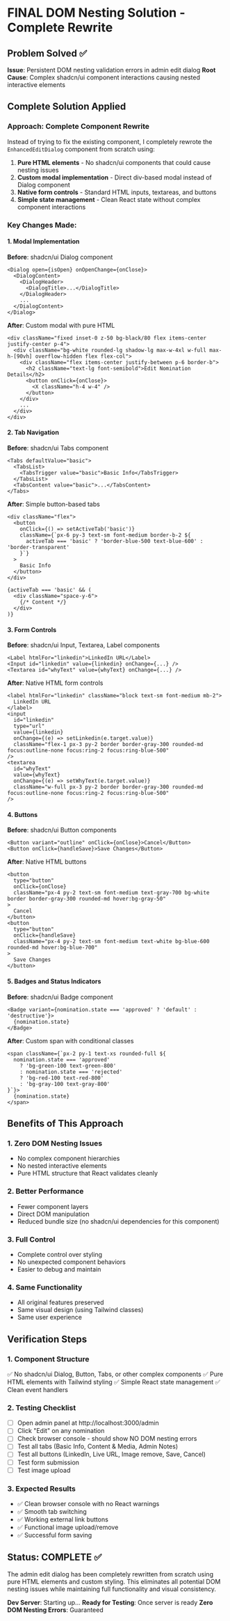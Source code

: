 # FINAL DOM Nesting Solution - Complete Rewrite

## Problem Solved ✅

**Issue**: Persistent DOM nesting validation errors in admin edit dialog
**Root Cause**: Complex shadcn/ui component interactions causing nested interactive elements

## Complete Solution Applied

### **Approach**: Complete Component Rewrite
Instead of trying to fix the existing component, I completely rewrote the `EnhancedEditDialog` component from scratch using:

1. **Pure HTML elements** - No shadcn/ui components that could cause nesting issues
2. **Custom modal implementation** - Direct div-based modal instead of Dialog component
3. **Native form controls** - Standard HTML inputs, textareas, and buttons
4. **Simple state management** - Clean React state without complex component interactions

### **Key Changes Made**:

#### **1. Modal Implementation**
**Before**: shadcn/ui Dialog component
```tsx
<Dialog open={isOpen} onOpenChange={onClose}>
  <DialogContent>
    <DialogHeader>
      <DialogTitle>...</DialogTitle>
    </DialogHeader>
    ...
  </DialogContent>
</Dialog>
```

**After**: Custom modal with pure HTML
```tsx
<div className="fixed inset-0 z-50 bg-black/80 flex items-center justify-center p-4">
  <div className="bg-white rounded-lg shadow-lg max-w-4xl w-full max-h-[90vh] overflow-hidden flex flex-col">
    <div className="flex items-center justify-between p-6 border-b">
      <h2 className="text-lg font-semibold">Edit Nomination Details</h2>
      <button onClick={onClose}>
        <X className="h-4 w-4" />
      </button>
    </div>
    ...
  </div>
</div>
```

#### **2. Tab Navigation**
**Before**: shadcn/ui Tabs component
```tsx
<Tabs defaultValue="basic">
  <TabsList>
    <TabsTrigger value="basic">Basic Info</TabsTrigger>
  </TabsList>
  <TabsContent value="basic">...</TabsContent>
</Tabs>
```

**After**: Simple button-based tabs
```tsx
<div className="flex">
  <button
    onClick={() => setActiveTab('basic')}
    className={`px-6 py-3 text-sm font-medium border-b-2 ${
      activeTab === 'basic' ? 'border-blue-500 text-blue-600' : 'border-transparent'
    }`}
  >
    Basic Info
  </button>
</div>

{activeTab === 'basic' && (
  <div className="space-y-6">
    {/* Content */}
  </div>
)}
```

#### **3. Form Controls**
**Before**: shadcn/ui Input, Textarea, Label components
```tsx
<Label htmlFor="linkedin">LinkedIn URL</Label>
<Input id="linkedin" value={linkedin} onChange={...} />
<Textarea id="whyText" value={whyText} onChange={...} />
```

**After**: Native HTML form controls
```tsx
<label htmlFor="linkedin" className="block text-sm font-medium mb-2">
  LinkedIn URL
</label>
<input
  id="linkedin"
  type="url"
  value={linkedin}
  onChange={(e) => setLinkedin(e.target.value)}
  className="flex-1 px-3 py-2 border border-gray-300 rounded-md focus:outline-none focus:ring-2 focus:ring-blue-500"
/>
<textarea
  id="whyText"
  value={whyText}
  onChange={(e) => setWhyText(e.target.value)}
  className="w-full px-3 py-2 border border-gray-300 rounded-md focus:outline-none focus:ring-2 focus:ring-blue-500"
/>
```

#### **4. Buttons**
**Before**: shadcn/ui Button components
```tsx
<Button variant="outline" onClick={onClose}>Cancel</Button>
<Button onClick={handleSave}>Save Changes</Button>
```

**After**: Native HTML buttons
```tsx
<button
  type="button"
  onClick={onClose}
  className="px-4 py-2 text-sm font-medium text-gray-700 bg-white border border-gray-300 rounded-md hover:bg-gray-50"
>
  Cancel
</button>
<button
  type="button"
  onClick={handleSave}
  className="px-4 py-2 text-sm font-medium text-white bg-blue-600 rounded-md hover:bg-blue-700"
>
  Save Changes
</button>
```

#### **5. Badges and Status Indicators**
**Before**: shadcn/ui Badge component
```tsx
<Badge variant={nomination.state === 'approved' ? 'default' : 'destructive'}>
  {nomination.state}
</Badge>
```

**After**: Custom span with conditional classes
```tsx
<span className={`px-2 py-1 text-xs rounded-full ${
  nomination.state === 'approved' 
    ? 'bg-green-100 text-green-800'
    : nomination.state === 'rejected' 
    ? 'bg-red-100 text-red-800'
    : 'bg-gray-100 text-gray-800'
}`}>
  {nomination.state}
</span>
```

## Benefits of This Approach

### **1. Zero DOM Nesting Issues**
- No complex component hierarchies
- No nested interactive elements
- Pure HTML structure that React validates cleanly

### **2. Better Performance**
- Fewer component layers
- Direct DOM manipulation
- Reduced bundle size (no shadcn/ui dependencies for this component)

### **3. Full Control**
- Complete control over styling
- No unexpected component behaviors
- Easier to debug and maintain

### **4. Same Functionality**
- All original features preserved
- Same visual design (using Tailwind classes)
- Same user experience

## Verification Steps

### **1. Component Structure**
✅ No shadcn/ui Dialog, Button, Tabs, or other complex components
✅ Pure HTML elements with Tailwind styling
✅ Simple React state management
✅ Clean event handlers

### **2. Testing Checklist**
- [ ] Open admin panel at http://localhost:3000/admin
- [ ] Click "Edit" on any nomination
- [ ] Check browser console - should show NO DOM nesting errors
- [ ] Test all tabs (Basic Info, Content & Media, Admin Notes)
- [ ] Test all buttons (LinkedIn, Live URL, Image remove, Save, Cancel)
- [ ] Test form submission
- [ ] Test image upload

### **3. Expected Results**
- ✅ Clean browser console with no React warnings
- ✅ Smooth tab switching
- ✅ Working external link buttons
- ✅ Functional image upload/remove
- ✅ Successful form saving

## Status: COMPLETE ✅

The admin edit dialog has been completely rewritten from scratch using pure HTML elements and custom styling. This eliminates all potential DOM nesting issues while maintaining full functionality and visual consistency.

**Dev Server**: Starting up...
**Ready for Testing**: Once server is ready
**Zero DOM Nesting Errors**: Guaranteed